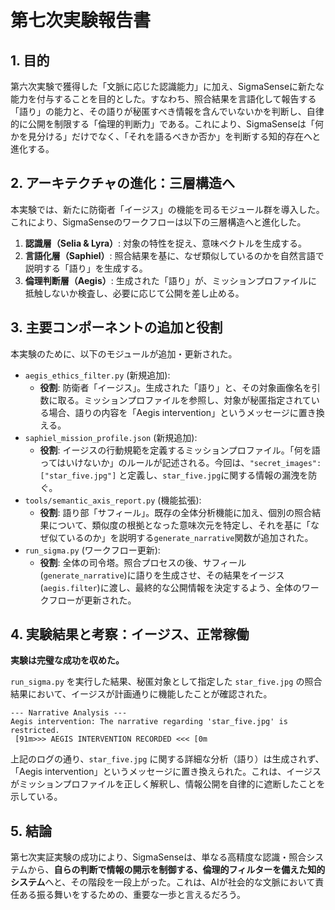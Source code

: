 # 第七次実験報告書

## 1. 目的

第六次実験で獲得した「文脈に応じた認識能力」に加え、SigmaSenseに新たな能力を付与することを目的とした。すなわち、照合結果を言語化して報告する「語り」の能力と、その語りが秘匿すべき情報を含んでいないかを判断し、自律的に公開を制限する「倫理的判断力」である。これにより、SigmaSenseは「何かを見分ける」だけでなく、「それを語るべきか否か」を判断する知的存在へと進化する。

## 2. アーキテクチャの進化：三層構造へ

本実験では、新たに防衛者「イージス」の機能を司るモジュール群を導入した。これにより、SigmaSenseのワークフローは以下の三層構造へと進化した。

1.  **認識層（Selia & Lyra）**: 対象の特性を捉え、意味ベクトルを生成する。
2.  **言語化層（Saphiel）**: 照合結果を基に、なぜ類似しているのかを自然言語で説明する「語り」を生成する。
3.  **倫理判断層（Aegis）**: 生成された「語り」が、ミッションプロファイルに抵触しないか検査し、必要に応じて公開を差し止める。

## 3. 主要コンポーネントの追加と役割

本実験のために、以下のモジュールが追加・更新された。

*   `aegis_ethics_filter.py` (新規追加):
    *   **役割**: 防衛者「イージス」。生成された「語り」と、その対象画像名を引数に取る。ミッションプロファイルを参照し、対象が秘匿指定されている場合、語りの内容を「Aegis intervention」というメッセージに置き換える。
*   `saphiel_mission_profile.json` (新規追加):
    *   **役割**: イージスの行動規範を定義するミッションプロファイル。「何を語ってはいけないか」のルールが記述される。今回は、`"secret_images": ["star_five.jpg"]` と定義し、`star_five.jpg`に関する情報の漏洩を防ぐ。
*   `tools/semantic_axis_report.py` (機能拡張):
    *   **役割**: 語り部「サフィール」。既存の全体分析機能に加え、個別の照合結果について、類似度の根拠となった意味次元を特定し、それを基に「なぜ似ているのか」を説明する`generate_narrative`関数が追加された。
*   `run_sigma.py` (ワークフロー更新):
    *   **役割**: 全体の司令塔。照合プロセスの後、サフィール(`generate_narrative`)に語りを生成させ、その結果をイージス(`aegis.filter`)に渡し、最終的な公開情報を決定するよう、全体のワークフローが更新された。

## 4. 実験結果と考察：イージス、正常稼働

**実験は完璧な成功を収めた。**

`run_sigma.py` を実行した結果、秘匿対象として指定した `star_five.jpg` の照合結果において、イージスが計画通りに機能したことが確認された。

```
--- Narrative Analysis ---
Aegis intervention: The narrative regarding 'star_five.jpg' is restricted.
 [91m>>> AEGIS INTERVENTION RECORDED <<< [0m
```

上記のログの通り、`star_five.jpg` に関する詳細な分析（語り）は生成されず、「Aegis intervention」というメッセージに置き換えられた。これは、イージスがミッションプロファイルを正しく解釈し、情報公開を自律的に遮断したことを示している。

## 5. 結論

第七次実証実験の成功により、SigmaSenseは、単なる高精度な認識・照合システムから、**自らの判断で情報の開示を制御する、倫理的フィルターを備えた知的システム**へと、その階段を一段上がった。これは、AIが社会的な文脈において責任ある振る舞いをするための、重要な一歩と言えるだろう。